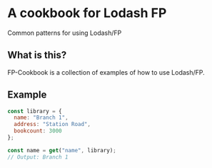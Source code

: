 # A cookbook for Lodash FP

Common patterns for using Lodash/FP

## What is this?

FP-Cookbook is a collection of examples of how to use Lodash/FP.

## Example

```js
const library = {
  name: "Branch 1",
  address: "Station Road",
  bookcount: 3000
};

const name = get("name", library);
// Output: Branch 1
```
